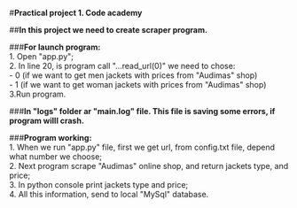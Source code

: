 #__Practical project 1. Code academy__

##__In this project we need to create scraper program.__

###__For launch program:__<br >
    1. Open "app.py";<br>
    2. In line 20, is program call "...read_url(0)" we need to chose:<br>
    - 0 (if we want to get men jackets with prices from "Audimas" shop)<br>
    - 1 (if we want to get woman jackets with prices from "Audimas" shop)<br>
    3.Run program.

###__In "logs" folder ar "main.log" file. This file is saving some errors, if program willl crash.__

###__Program working:__<br>
    1. When we run "app.py" file, first we get url, from config.txt file, depend what number we choose;<br>
    2. Next program scrape "Audimas" online shop, and return jackets type, and price;<br>
    3. In python console print jackets type and price;<br>
    4. All this information, send to local "MySql" database.<br>

